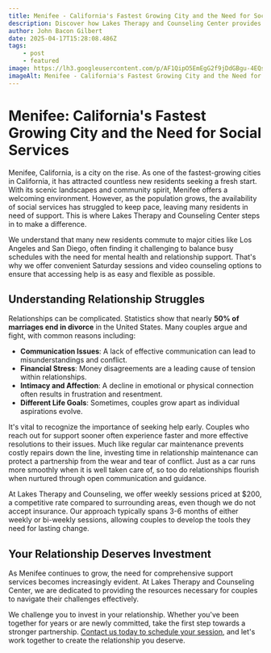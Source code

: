 ```yaml
---
title: Menifee - California's Fastest Growing City and the Need for Social Services
description: Discover how Lakes Therapy and Counseling Center provides essential relationship support services in Menifee, California's fastest-growing city, with flexible scheduling for busy commuters.
author: John Bacon Gilbert
date: 2025-04-17T15:28:08.486Z
tags:
    - post
    - featured
image: https://lh3.googleusercontent.com/p/AF1QipO5EmEgG2f9jDdGBgu-4EQschzDF79wpSqmlrsI
imageAlt: Menifee - California's Fastest Growing City and the Need for Social Services
---
```


# Menifee: California's Fastest Growing City and the Need for Social Services

Menifee, California, is a city on the rise. As one of the fastest-growing cities in California, it has attracted countless new residents seeking a fresh start. With its scenic landscapes and community spirit, Menifee offers a welcoming environment. However, as the population grows, the availability of social services has struggled to keep pace, leaving many residents in need of support. This is where Lakes Therapy and Counseling Center steps in to make a difference.

We understand that many new residents commute to major cities like Los Angeles and San Diego, often finding it challenging to balance busy schedules with the need for mental health and relationship support. That's why we offer convenient Saturday sessions and video counseling options to ensure that accessing help is as easy and flexible as possible.

## Understanding Relationship Struggles

Relationships can be complicated. Statistics show that nearly **50% of marriages end in divorce** in the United States. Many couples argue and fight, with common reasons including:

- **Communication Issues**: A lack of effective communication can lead to misunderstandings and conflict.
- **Financial Stress**: Money disagreements are a leading cause of tension within relationships.
- **Intimacy and Affection**: A decline in emotional or physical connection often results in frustration and resentment.
- **Different Life Goals**: Sometimes, couples grow apart as individual aspirations evolve.

It's vital to recognize the importance of seeking help early. Couples who reach out for support sooner often experience faster and more effective resolutions to their issues. Much like regular car maintenance prevents costly repairs down the line, investing time in relationship maintenance can protect a partnership from the wear and tear of conflict. Just as a car runs more smoothly when it is well taken care of, so too do relationships flourish when nurtured through open communication and guidance.

At Lakes Therapy and Counseling, we offer weekly sessions priced at $200, a competitive rate compared to surrounding areas, even though we do not accept insurance. Our approach typically spans 3-6 months of either weekly or bi-weekly sessions, allowing couples to develop the tools they need for lasting change.

## Your Relationship Deserves Investment

As Menifee continues to grow, the need for comprehensive support services becomes increasingly evident. At Lakes Therapy and Counseling Center, we are dedicated to providing the resources necessary for couples to navigate their challenges effectively.

We challenge you to invest in your relationship. Whether you've been together for years or are newly committed, take the first step towards a stronger partnership. [Contact us today to schedule your session](https://murrietatherapy.com/schedule), and let's work together to create the relationship you deserve.
